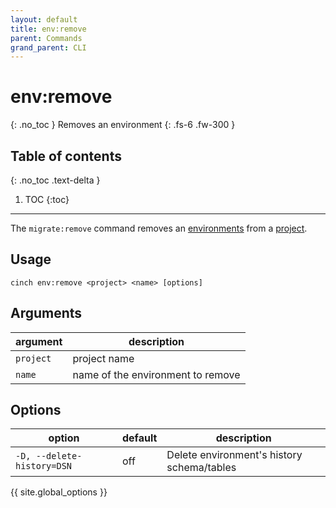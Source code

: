 ```yaml
---
layout: default
title: env:remove
parent: Commands
grand_parent: CLI
---
```


# env:remove
{: .no_toc }
Removes an environment
{: .fs-6 .fw-300 }

## Table of contents
{: .no_toc .text-delta }

1. TOC
{:toc}
----

The `migrate:remove` command removes an [environments](/concepts/environment.html) from a [project](/concepts/project.html).

## Usage
```text
cinch env:remove <project> <name> [options]
```

## Arguments

| argument  | description                       |
|-----------|-----------------------------------|
| `project` | project name                      |
| `name`    | name of the environment to remove |

## Options

| option                     | default        | description                                |
|----------------------------|----------------|--------------------------------------------|
| `-D, --delete-history=DSN` | off            | Delete environment's history schema/tables |

{{ site.global_options }}